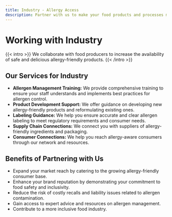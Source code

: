 ```yaml
---
title: Industry - Allergy Access
description: Partner with us to make your food products and processes more allergy-friendly.
---
```


# Working with Industry

{{< intro >}}
We collaborate with food producers to increase the availability of safe and delicious allergy-friendly products.
{{< /intro >}}

## Our Services for Industry

* **Allergen Management Training:** We provide comprehensive training to ensure your staff understands and implements best practices for allergen control.
* **Product Development Support:** We offer guidance on developing new allergy-friendly products and reformulating existing ones.
* **Labeling Guidance:** We help you ensure accurate and clear allergen labeling to meet regulatory requirements and consumer needs.
* **Supply Chain Connections:** We connect you with suppliers of allergy-friendly ingredients and packaging.
* **Consumer Connections:** We help you reach allergy-aware consumers through our network and resources.

## Benefits of Partnering with Us

* Expand your market reach by catering to the growing allergy-friendly consumer base.
* Enhance your brand reputation by demonstrating your commitment to food safety and inclusivity.
* Reduce the risk of costly recalls and liability issues related to allergen contamination.
* Gain access to expert advice and resources on allergen management.
* Contribute to a more inclusive food industry.


